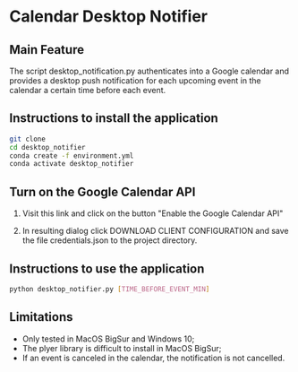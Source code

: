 # Calendar Desktop Notifier

## Main Feature

The script desktop_notification.py authenticates into a Google calendar and provides a desktop push notification for each upcoming event in the calendar a certain time before each event.

## Instructions to install the application

```bash
git clone 
cd desktop_notifier
conda create -f environment.yml
conda activate desktop_notifier
```

## Turn on the Google Calendar API

1. Visit this link and click on the button "Enable the Google Calendar API"

2. In resulting dialog click DOWNLOAD CLIENT CONFIGURATION and save the file credentials.json to the project directory.

## Instructions to use the application

```bash
python desktop_notifier.py [TIME_BEFORE_EVENT_MIN]
```

## Limitations

* Only tested in MacOS BigSur and Windows 10;
* The plyer library is difficult to install in MacOS BigSur;
* If an event is canceled in the calendar, the notification is not cancelled.
